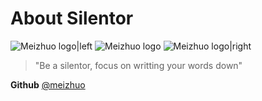 About Silentor
===
![Meizhuo logo|left](__IMG__/favicon.ico)
![Meizhuo logo](__IMG__/favicon.ico)
![Meizhuo logo|right](__IMG__/favicon.ico)

> "Be a silentor, focus on writting your words down"


**Github** [@meizhuo](https://github.com/hwade/myPage)
